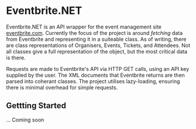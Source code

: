 ﻿# Eventbrite.NET
Eventbrite.NET is an API wrapper for the event management site [eventbrite.com](http://eventbrite.com).
Currently the focus of the project is around *fetching* data from Eventbrite and representing it in a suiteable class.
As of writing, there are class representations of Organisers, Events, Tickets, and Attendees. Not all classes
give a full representation of the object, but the most critical data is there.

Requests are made to Eventbrite's API via HTTP GET calls, using an API key supplied by the user.
The XML documents that Eventbrite returns are then parsed into coherant classes. 
The project utilises lazy-loading, ensuring there is minimal overhead for simple requests.

## Gettting Started
... Coming soon
